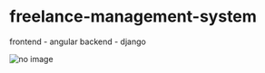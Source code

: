 # freelance-management-system
frontend - angular
backend -  django

<img src="/home/pictures/Screenshot from 2022-11-08 14-01-31.png" alt="no image">
